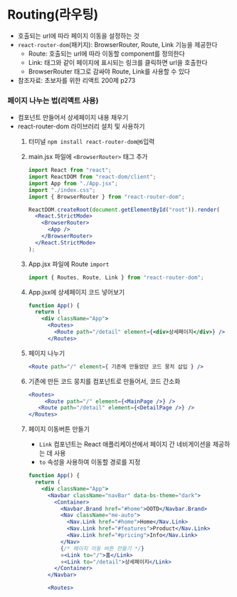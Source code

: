 # **Routing(라우팅)**
- 호출되는 url에 따라 페이지 이동을 설정하는 것
- `react-router-dom`(패키지): BrowserRouter, Route, Link 기능을 제공한다
    - Route: 호출되는 url에 따라 이동할 component를 정의한다
    - Link: <a> 태그와 같이 페이지에 표시되는 링크를 클릭하면 url을 호출한다
    - BrowserRouter 태그로 감싸야 Route, Link를 사용할 수 있다
- 참조자료: 초보자를 위한 리액트 200제 p273

### 페이지 나누는 법(리액트 사용)

- 컴포넌트 만들어서 상세페이지 내용 채우기
- react-router-dom 라이브러리 설치 및 사용하기
    1. 터미널 `npm install react-router-dom@6`입력
    2. main.jsx 파일에 `<BrowserRouter>` 태그 추가
        
        ```jsx
        import React from "react";
        import ReactDOM from "react-dom/client";
        import App from "./App.jsx";
        import "./index.css";
        import { BrowserRouter } from "react-router-dom";
        
        ReactDOM.createRoot(document.getElementById("root")).render(
          <React.StrictMode>
            <BrowserRouter>
              <App />
            </BrowserRouter>
          </React.StrictMode>
        );
        ```
        
    3. App.jsx 파일에 Route `import`
        
        ```jsx
        import { Routes, Route, Link } from "react-router-dom";
        ```
        
    4. App.jsx에 상세페이지 코드 넣어보기
        
        ```jsx
        function App() {
          return (
            <div className="App">
              <Routes>
                <Route path="/detail" element={<div>상세페이지</div>} />
              </Routes>
        
        ```
        
    5. 페이지 나누기
        
        ```jsx
        <Route path="/" element={ 기존에 만들었던 코드 뭉치 삽입 } /> 
        ```
        
    6. 기존에 만든 코드 뭉치를 컴포넌트로 만들어서, 코드 간소화
        
        ```jsx
        <Routes>
        	 <Route path="/" element={<MainPage />} />
           <Route path="/detail" element={<DetailPage />} />
        </Routes>
        ```
        
    7. 페이지 이동버튼 만들기
        - `Link` 컴포넌트는 React 애플리케이션에서 페이지 간 네비게이션을 제공하는 데 사용
        - `to` 속성을 사용하여 이동할 경로를 지정
        
        ```jsx
        function App() {
          return (
            <div className="App">
              <Navbar className="navBar" data-bs-theme="dark">
                <Container>
                  <Navbar.Brand href="#home">OOTD</Navbar.Brand>
                  <Nav className="me-auto">
                    <Nav.Link href="#home">Home</Nav.Link>
                    <Nav.Link href="#features">Product</Nav.Link>
                    <Nav.Link href="#pricing">Info</Nav.Link>
                  </Nav>
                  {/* 페이지 이동 버튼 만들기 */}
                  ⭐️<Link to="/">홈</Link>
                  ⭐️<Link to="/detail">상세페이지</Link>
                </Container>
              </Navbar>
        
              <Routes> 
        ```
